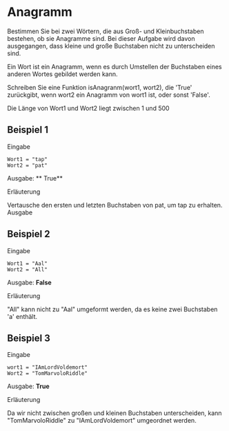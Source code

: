 # Anagramm

Bestimmen Sie bei zwei Wörtern, die aus Groß- und Kleinbuchstaben bestehen, ob sie Anagramme sind.
Bei dieser Aufgabe wird davon ausgegangen, dass kleine und große Buchstaben nicht zu unterscheiden sind.

Ein Wort ist ein Anagramm, wenn es durch Umstellen der Buchstaben eines anderen Wortes gebildet werden kann.

Schreiben Sie eine Funktion isAnagranm(wort1, wort2), die 'True' zurückgibt, wenn wort2 ein Anagramm von wort1 ist, oder sonst 'False'.

Die Länge von Wort1 und Wort2 liegt zwischen 1 und 500

## Beispiel 1

Eingabe

```
Wort1 = "tap"
Wort2 = "pat"
```

Ausgabe: ** True**

Erläuterung

Vertausche den ersten und letzten Buchstaben von pat, um tap zu erhalten. Ausgabe


## Beispiel 2

Eingabe

```
Wort1 = "Aal"
Wort2 = "All"
```

Ausgabe: **False**

Erläuterung

"All" kann nicht zu "Aal" umgeformt werden, da es keine zwei Buchstaben 'a' enthält.

## Beispiel 3

Eingabe

```
wort1 = "IAmLordVoldemort"
Wort2 = "TomMarvoloRiddle"
```

Ausgabe: **True**

Erläuterung

Da wir nicht zwischen großen und kleinen Buchstaben unterscheiden, kann "TomMarvoloRiddle" zu "IAmLordVoldemort" umgeordnet werden.
